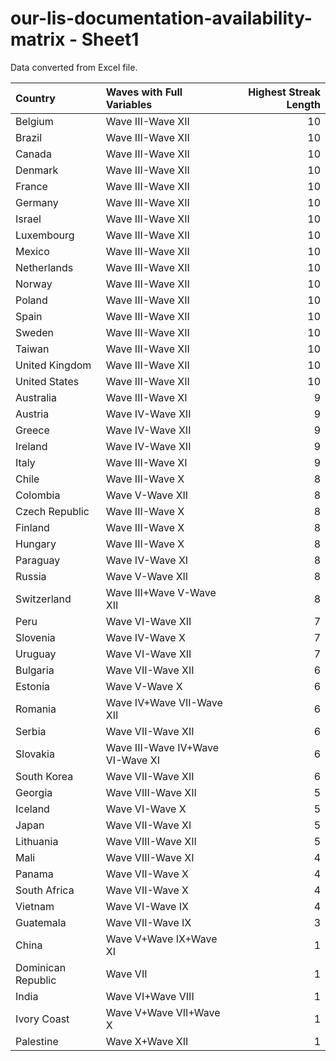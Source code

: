# our-lis-documentation-availability-matrix - Sheet1

Data converted from Excel file.

| Country            | Waves with Full Variables        |   Highest Streak Length |
|:-------------------|:---------------------------------|------------------------:|
| Belgium            | Wave III-Wave XII                |                      10 |
| Brazil             | Wave III-Wave XII                |                      10 |
| Canada             | Wave III-Wave XII                |                      10 |
| Denmark            | Wave III-Wave XII                |                      10 |
| France             | Wave III-Wave XII                |                      10 |
| Germany            | Wave III-Wave XII                |                      10 |
| Israel             | Wave III-Wave XII                |                      10 |
| Luxembourg         | Wave III-Wave XII                |                      10 |
| Mexico             | Wave III-Wave XII                |                      10 |
| Netherlands        | Wave III-Wave XII                |                      10 |
| Norway             | Wave III-Wave XII                |                      10 |
| Poland             | Wave III-Wave XII                |                      10 |
| Spain              | Wave III-Wave XII                |                      10 |
| Sweden             | Wave III-Wave XII                |                      10 |
| Taiwan             | Wave III-Wave XII                |                      10 |
| United Kingdom     | Wave III-Wave XII                |                      10 |
| United States      | Wave III-Wave XII                |                      10 |
| Australia          | Wave III-Wave XI                 |                       9 |
| Austria            | Wave IV-Wave XII                 |                       9 |
| Greece             | Wave IV-Wave XII                 |                       9 |
| Ireland            | Wave IV-Wave XII                 |                       9 |
| Italy              | Wave III-Wave XI                 |                       9 |
| Chile              | Wave III-Wave X                  |                       8 |
| Colombia           | Wave V-Wave XII                  |                       8 |
| Czech Republic     | Wave III-Wave X                  |                       8 |
| Finland            | Wave III-Wave X                  |                       8 |
| Hungary            | Wave III-Wave X                  |                       8 |
| Paraguay           | Wave IV-Wave XI                  |                       8 |
| Russia             | Wave V-Wave XII                  |                       8 |
| Switzerland        | Wave III+Wave V-Wave XII         |                       8 |
| Peru               | Wave VI-Wave XII                 |                       7 |
| Slovenia           | Wave IV-Wave X                   |                       7 |
| Uruguay            | Wave VI-Wave XII                 |                       7 |
| Bulgaria           | Wave VII-Wave XII                |                       6 |
| Estonia            | Wave V-Wave X                    |                       6 |
| Romania            | Wave IV+Wave VII-Wave XII        |                       6 |
| Serbia             | Wave VII-Wave XII                |                       6 |
| Slovakia           | Wave III-Wave IV+Wave VI-Wave XI |                       6 |
| South Korea        | Wave VII-Wave XII                |                       6 |
| Georgia            | Wave VIII-Wave XII               |                       5 |
| Iceland            | Wave VI-Wave X                   |                       5 |
| Japan              | Wave VII-Wave XI                 |                       5 |
| Lithuania          | Wave VIII-Wave XII               |                       5 |
| Mali               | Wave VIII-Wave XI                |                       4 |
| Panama             | Wave VII-Wave X                  |                       4 |
| South Africa       | Wave VII-Wave X                  |                       4 |
| Vietnam            | Wave VI-Wave IX                  |                       4 |
| Guatemala          | Wave VII-Wave IX                 |                       3 |
| China              | Wave V+Wave IX+Wave XI           |                       1 |
| Dominican Republic | Wave VII                         |                       1 |
| India              | Wave VI+Wave VIII                |                       1 |
| Ivory Coast        | Wave V+Wave VII+Wave X           |                       1 |
| Palestine          | Wave X+Wave XII                  |                       1 |
